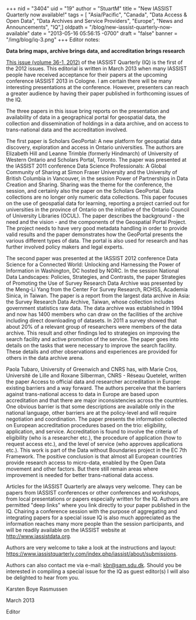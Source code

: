 +++
nid = "3404"
uid = "19"
author = "StuartM"
title = "New IASSIST Quarterly now available!"
tags = [ "Asia/Pacific", "Canada", "Data Access & Open Data", "Data Archives and Service Providers", "Europe", "News and Announcements", "IQ",]
oldpath = "/blog/new-iassist-quarterly-now-available"
date = "2013-05-16 05:56:15 -0700"
draft = "false"
banner = "/img/blog/iq-3.png"
+++
Editor notes: 

**Data bring maps, archive brings data, and accreditation brings research**

[This issue (volume 36-1, 2012)](/iq/issue/36/1) of the IASSIST
Quarterly (IQ) is the first of the 2012 issues. This editorial is
written in March 2013 when many IASSIST people have received acceptance
for their papers at the upcoming conference IASSIST 2013 in Cologne. I
am certain there will be many interesting presentations at the
conference. However, presenters can reach a greater audience by having
their paper published in forthcoming issues of the IQ.

The three papers in this issue bring reports on the presentation and
availability of data in a geographical portal for geospatial data, the
collection and dissemination of holdings in a data archive, and on
access to trans-national data and the accreditation involved.

The first paper is Scholars GeoPortal: A new platform for geospatial
data discovery, exploration and access in Ontario universities. The
authors are Elizabeth Hill and Leanne Trimble (formerly Hindmarch) of
University of Western Ontario and Scholars Portal, Toronto. The paper
was presented at the IASSIST 2011 conference Data Science Professionals:
A Global Community of Sharing at Simon Fraser University and the
University of British Columbia in Vancouver, in the session Power of
Partnerships in Data Creation and Sharing. Sharing was the theme for the
conference, the session, and certainly also the paper on the Scholars
GeoPortal. Data collections are no longer only numeric data collections.
This paper focuses on the use of geospatial data for learning, reporting
a project carried out for universities in the province of Ontario on the
initiative of the Ontario Council of University Libraries (OCUL). The
paper describes the background - the need and the vision - and the
components of the Geospatial Portal Project. The project needs to have
very good metadata handling in order to provide valid results and the
paper demonstrates how the GeoPortal presents the various different
types of data. The portal is also used for research and has further
involved policy makers and legal experts.

The second paper was presented at the IASSIST 2012 conference Data
Science for a Connected World: Unlocking and Harnessing the Power of
Information in Washington, DC hosted by NORC. In the session National
Data Landscapes: Policies, Strategies, and Contrasts, the paper
Strategies of Promoting the Use of Survey Research Data Archive was
presented by the Meng-Li Yang from the Center For Survey Research,
RCHSS, Academia Sinica, in Taiwan. The paper is a report from the
largest data archive in Asia: the Survey Research Data Archive, Taiwan,
whose collection includes government statistics raw data. The data
archive was established in 1994 and now has 1400 members who can draw on
the facilities of the archive including direct downloading of datasets.
In 2011 a survey showed that about 20% of a relevant group of
researchers were members of the data archive. This result and other
findings led to strategies on improving the search facility and active
promotion of the service. The paper goes into details on the tasks that
were necessary to improve the search facility. These details and other
observations and experiences are provided for others in the data archive
arena.

Paola Tubaro, University of Greenwich and CNRS has, with Marie Cros,
Université de Lille and Roxane Silberman, CNRS - Réseau Quetelet,
written the paper Access to official data and researcher accreditation
in Europe: existing barriers and a way forward. The authors perceive
that the barriers against trans-national access to data in Europe are
based upon accreditation and that there are major inconsistencies across
the countries. One obvious barrier is that some descriptions are
available only in the national language, other barriers are at the
policy-level and will require negotiation and coordination. The paper
presents the information collected on European accreditation procedures
based on the trio: eligibility, application, and service. Accreditation
is found to involve the criteria of eligibility (who is a researcher
etc.), the procedure of application (how to request access etc.), and
the level of service (who approves applications etc.). This work is part
of the Data without Boundaries project in the EC 7th Framework. The
positive conclusion is that almost all European countries provide
research access to micro-data, enabled by the Open Data movement and
other factors. But there still remain areas where improvement is needed
for better trans-national data access.

Articles for the IASSIST Quarterly are always very welcome. They can be
papers from IASSIST conferences or other conferences and workshops, from
local presentations or papers especially written for the IQ. Authors are
permitted "deep links" where you link directly to your paper published
in the IQ. Chairing a conference session with the purpose of aggregating
and integrating papers for a special issue IQ is also much appreciated
as the information reaches many more people than the session
participants, and will be readily available on the IASSIST website at
<http://www.iassistdata.org>.

Authors are very welcome to take a look at the instructions and layout: 
<https://www.iassistquarterly.com/index.php/iassist/about/submissions>.

Authors can also contact me via e-mail: <kbr@sam.sdu.dk>. Should you be
interested in compiling a special issue for the IQ as guest editor(s) I
will also be delighted to hear from you.

Karsten Boye Rasmussen

March 2013

Editor

